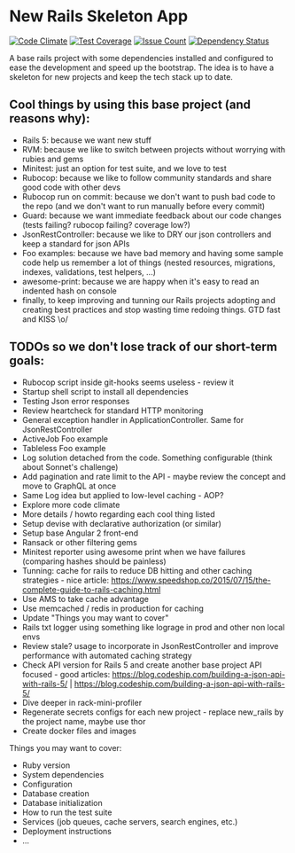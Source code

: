 # New Rails Skeleton App

[![Code Climate](https://codeclimate.com/github/djlebersilvestre/new_rails/badges/gpa.svg)](https://codeclimate.com/github/djlebersilvestre/new_rails)
[![Test Coverage](https://codeclimate.com/github/djlebersilvestre/new_rails/badges/coverage.svg)](https://codeclimate.com/github/djlebersilvestre/new_rails/coverage)
[![Issue Count](https://codeclimate.com/github/djlebersilvestre/new_rails/badges/issue_count.svg)](https://codeclimate.com/github/djlebersilvestre/new_rails)
[![Dependency Status](https://gemnasium.com/djlebersilvestre/new_rails.png)](https://gemnasium.com/djlebersilvestre/new_rails)

A base rails project with some dependencies installed and configured to ease the development and speed up the bootstrap.
The idea is to have a skeleton for new projects and keep the tech stack up to date.

## Cool things by using this base project (and reasons why):

* Rails 5: because we want new stuff
* RVM: because we like to switch between projects without worrying with rubies and gems
* Minitest: just an option for test suite, and we love to test
* Rubocop: because we like to follow community standards and share good code with other devs
* Rubocop run on commit: because we don't want to push bad code to the repo (and we don't want to run manually before every commit)
* Guard: because we want immediate feedback about our code changes (tests failing? rubocop failing? coverage low?)
* JsonRestController: because we like to DRY our json controllers and keep a standard for json APIs
* Foo examples: because we have bad memory and having some sample code help us remember a lot of things (nested resources, migrations, indexes, validations, test helpers, ...)
* awesome-print: because we are happy when it's easy to read an indented hash on console
* finally, to keep improving and tunning our Rails projects adopting and creating best practices and stop wasting time redoing things. GTD fast and KISS \o/

## TODOs so we don't lose track of our short-term goals:

* Rubocop script inside git-hooks seems useless - review it
* Startup shell script to install all dependencies
* Testing Json error responses
* Review heartcheck for standard HTTP monitoring
* General exception handler in ApplicationController. Same for JsonRestController
* ActiveJob Foo example
* Tableless Foo example
* Log solution detached from the code. Something configurable (think about Sonnet's challenge)
* Add pagination and rate limit to the API - maybe review the concept and move to GraphQL at once
* Same Log idea but applied to low-level caching - AOP?
* Explore more code climate
* More details / howto regarding each cool thing listed
* Setup devise with declarative authorization (or similar)
* Setup base Angular 2 front-end
* Ransack or other filtering gems
* Minitest reporter using awesome print when we have failures (comparing hashes should be painless)
* Tunning: cache for rails to reduce DB hitting and other caching strategies - nice article: https://www.speedshop.co/2015/07/15/the-complete-guide-to-rails-caching.html
* Use AMS to take cache advantage
* Use memcached / redis in production for caching
* Update "Things you may want to cover"
* Rails txt logger using something like lograge in prod and other non local envs
* Review stale? usage to incorporate in JsonRestController and improve performance with automated caching strategy
* Check API version for Rails 5 and create another base project API focused - good articles: https://blog.codeship.com/building-a-json-api-with-rails-5/ | https://blog.codeship.com/building-a-json-api-with-rails-5/
* Dive deeper in rack-mini-profiler
* Regenerate secrets configs for each new project - replace new_rails by the project name, maybe use thor
* Create docker files and images

Things you may want to cover:

* Ruby version
* System dependencies
* Configuration
* Database creation
* Database initialization
* How to run the test suite
* Services (job queues, cache servers, search engines, etc.)
* Deployment instructions
* ...
